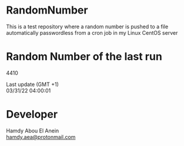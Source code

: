 # RandomNumber    
This is a test repository where a random number is pushed to a file automatically passwordless from a cron job in my Linux CentOS server    
# Random Number of the last run   
4410
      
Last update (GMT +1)    
03/31/22 04:00:01
# Developer    
Hamdy Abou El Anein   
hamdy.aea@protonmail.com
